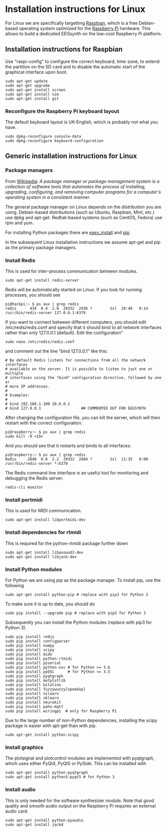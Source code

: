 # Installation instructions for Linux

For Linux we are specifically targetting [Raspbian](http://www.raspbian.org), which is a free Debian-based operating system optimized for the [Raspberry Pi](https://www.raspberrypi.org) hardware. This allows to build a dedicated EEGsynth on the low-cost Raspberry Pi platform.

## Installation instructions for Raspbian

Use "raspi-config" to configure the correct keyboard, time-zone, to extend the partition on the SD card and to disable the automatic start of the graphical interface upon boot.

```
sudo apt-get update
sudo apt-get upgrade
sudo apt-get install screen
sudo apt-get install vim
sudo apt-get install git
```

### Reconfigure the Raspberry Pi keyboard layout

The default keyboard layout is UK-English, which is probably not what you have.

```
sudo dpkg-reconfigure console-data
sudo dpkg-reconfigure keyboard-configuration
```

## Generic installation instructions for Linux

### Package managers

From [Wikipedia](https://en.wikipedia.org/wiki/Package_manager): _A package manager or package management system is a collection of software tools that automates the process of installing, upgrading, configuring, and removing computer programs for a computer's operating system in a consistent manner._

The general package manager on Linux depends on the distribution you are using. Debian-based distributions (such as Ubuntu, Raspbian, Mint, etc.) use dpkg and apt-get. Redhat-based systems (such as CentOS, Fedora) use rpm and yum.

For installing Python packages there are [easy_install](https://setuptools.readthedocs.io/en/latest/easy_install.html) and [pip](https://pip.pypa.io/en/stable/).

In the subsequent Linux installation instructions we assume apt-get and pip as the primary package managers.

### Install Redis

This is used for inter-process communication between modules.

```
sudo apt-get install redis-server
```

Redis will be automatically started on Linux. If you look for running processes, you should see

```
pi@hackpi:~ $ ps aux | grep redis
redis      434  0.4  2.0  29332  2436 ?        Ssl  10:40   0:14 /usr/bin/redis-server 127.0.0.1:6379
```

If you want to connect between different computers, you should edit /etc/redis/redis.conf and specify that it should bind to all network interfaces rather than only 127.0.0.1 (default). Edit the configuration"

```
sudo nano /etc/redis/redis.conf
```

and comment out the line "bind 127.0.0.1" like this:

```
# By default Redis listens for connections from all the network interfaces
# available on the server. It is possible to listen to just one or multiple
# interfaces using the "bind" configuration directive, followed by one or
# more IP addresses.
#
# Examples:
#
# bind 192.168.1.100 10.0.0.1
# bind 127.0.0.1                  ## COMMENTED OUT FOR EEGSYNTH
```

After changing the configuration file, you can kill the server, which will then restart with the correct configuration:

```
pi@raspberry:~ $ ps aux | grep redis
sudo kill -9 <ID>
```

And you should see that it restarts and binds to all interfaces:

```
pi@raspberry:~ $ ps aux | grep redis
Redis     2840  0.0  2.2  29332  2684 ?        Ssl  11:35   0:00 /usr/bin/redis-server *:6379
```

The Redis command line interface is an useful tool for monitoring and debugging the Redis server:

```
redis-cli monitor
```

### Install portmidi

This is used for MIDI communication.

```
sudo apt-get install libportmidi-dev
```

### Install dependencies for rtmidi

This is required for the python-rtmidi package further down

```
sudo apt-get install libasound2-dev
sudo apt-get install libjack-dev
```

### Install Python modules

For Python we are using pip as the package manager. To install pip, use the following

```
sudo apt-get install python-pip # replace with pip3 for Python 3
```

To make sure it is up to date, you should do

```
sudo pip install --upgrade pip # replace with pip3 for Python 3
```

Subsequently you can install the Python modules (replace with pip3 for Python 3).

```
sudo pip install redis
sudo pip install configparser
sudo pip install numpy
sudo pip install scipy
sudo pip install mido
sudo pip install python-rtmidi
sudo pip install pyserial
sudo pip install python-osc # for Python >= 3.6
sudo pip install pyOSC      # for Python <= 3.5
sudo pip install pyqtgraph
sudo pip install matplotlib
sudo pip install bitalino
sudo pip install fuzzywuzzy[speedup]
sudo pip install nilearn
sudo pip install sklearn
sudo pip install neurokit
sudo pip install paho-mqtt
sudo pip install wiringpi  # only for Raspberry Pi
```

Due to the large number of non-Python dependencies, installing the scipy package is easier with apt-get than with pip.

```
sudo apt-get install python-scipy
```

### Install graphics

The plotsignal and plotcontrol modules are implemented with pyqtgraph, which uses either PyQt4, PyQt5 or PySide. This can be installed with

```
sudo apt-get install python-pyqtgraph
sudo apt-get install python3-pyqt5 # for Python 3
```

### Install audio

This is only needed for the software synthesizer module. Note that good quality and smooth audio output on the Raspberry Pi requires an external audio card.

```
sudo apt-get install python-pyaudio
sudo apt-get install jackd
```
